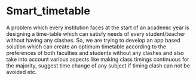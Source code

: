 # Smart_timetable
A problem which every institution faces at the start of an academic year is designing a time-table which can satisfy needs of every student/teacher without having any clashes. So, we are trying to develop an app based solution which can create an optimum timetable according to the preferences of both faculties and students without any clashes and also take into account various aspects like making class timings continuous for the majority, suggest time change of any subject if timing clash can not be avoided etc.
